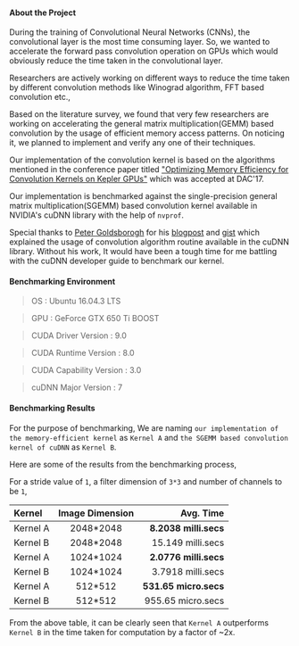 #### About the Project

During the training of Convolutional Neural Networks (CNNs), the convolutional layer is the most time consuming layer. So, we wanted to accelerate the forward pass convolution operation on GPUs which would obviously reduce the time taken in the convolutional layer.

Researchers are actively working on different ways to reduce the time taken by different convolution methods like Winograd algorithm, FFT based convolution etc.,

Based on the literature survey, we found that very few researchers are working on accelerating the general matrix multiplication(GEMM) based convolution by the usage of efficient memory access patterns. On noticing it, we planned to implement and verify any one of their techniques.

Our implementation of the convolution kernel is based on the algorithms mentioned in the conference paper titled ["Optimizing Memory Efficiency for Convolution Kernels on Kepler GPUs"](https://arxiv.org/abs/1705.10591) which was accepted at DAC'17.

Our implementation is benchmarked against the single-precision general matrix multiplication(SGEMM) based convolution kernel  available in NVIDIA's cuDNN library with the help of `nvprof`.

Special thanks to [Peter Goldsborogh](https://github.com/goldsborough) for his [blogpost](http://www.goldsborough.me/cuda/ml/cudnn/c++/2017/10/01/14-37-23-convolutions_with_cudnn/) and [gist](https://gist.github.com/goldsborough/865e6717e64fbae75cdaf6c9914a130d) which explained the usage of convolution algorithm routine available in the cuDNN library. Without his work, It would have been a tough time for me battling with the cuDNN developer guide to benchmark our kernel.

#### Benchmarking Environment

> OS : Ubuntu 16.04.3 LTS

> GPU : GeForce GTX 650 Ti BOOST

> CUDA Driver Version : 9.0

> CUDA Runtime Version : 8.0

> CUDA Capability Version : 3.0

> cuDNN Major Version : 7


#### Benchmarking Results
For the purpose of benchmarking, We are naming `our implementation of the memory-efficient kernel` as `Kernel A` and `the SGEMM based convolution kernel of cuDNN` as `Kernel B`.

Here are some of the results from the benchmarking process,

For a stride value of `1`, a filter dimension of `3*3` and number of channels to be `1`,


| Kernel | Image Dimension | Avg. Time|
| :--- | :---: | ---: |
| Kernel A | 2048*2048 | **8.2038 milli.secs** |
| Kernel B | 2048*2048 | 15.149 milli.secs |
| Kernel A | 1024*1024 | **2.0776 milli.secs** |
| Kernel B | 1024*1024 | 3.7918 milli.secs |
| Kernel A | 512*512 | **531.65 micro.secs** |
| Kernel B | 512*512 | 955.65 micro.secs |


From the above table, it can be clearly seen that `Kernel A` outperforms `Kernel B` in the time taken for computation by a factor of ~2x.

